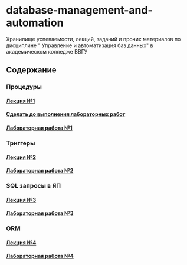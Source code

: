 # database-management-and-automation
Хранилище успеваемости, лекций, заданий и прочих материалов по дисциплине " Управление и автоматизация баз данных" в академическом колледже ВВГУ

## Содержание

### Процедуры

#### [Лекция №1](lecs/lec1.md)
#### [Сделать до выполнения лабораторных работ](labs/prelab/prelab.md)
#### [Лабораторная работа №1](labs/lab1.md)

### Триггеры

#### [Лекция №2](lecs/lec2.md)
#### [Лабораторная работа №2](labs/lab2.md)

### SQL запросы в ЯП

#### [Лекция №3](lecs/lec3.md)
#### [Лабораторная работа №3](labs/lab3.md)

### ORM

#### [Лекция №4](lecs/lec4.md)
#### [Лабораторная работа №4](labs/lab4.md)
